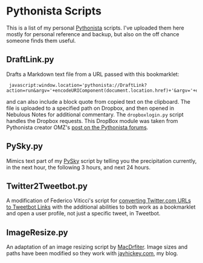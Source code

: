 Pythonista Scripts
=====

This is a list of my personal [Pythonista] scripts. I've uploaded them here mostly for personal reference and backup, but also on the off chance someone finds them useful.

DraftLink.py
------
Drafts a Markdown text file from a URL passed with this bookmarklet:
    
     javascript:window.location='pythonista://DraftLink?action=run&argv='+encodeURIComponent(document.location.href)+'&argv='+encodeURIComponent(document.title);

and can also include a block quote from copied text on the clipboard. The file is uploaded to a specified path on Dropbox, and then opened in Nebulous Notes for additional commentary. The `dropboxlogin.py` script handles the Dropbox requests. This DropBox module was taken from Pythonista creator OMZ's [post on the Pythonista forums].

PySky.py
-----
Mimics text part of my [PySky] script by telling you the precipitation currently, in the next hour, the following 3 hours, and next 24 hours.

Twitter2Tweetbot.py
------
A modification of Federico Viticci's script for [converting Twitter.com URLs to Tweetbot Links] with the additional abilities to both work as a bookmarklet and open a user profile, not just a specific tweet, in Tweetbot.

ImageResize.py
-----
An adaptation of an image resizing script by [MacDrfiter]. Image sizes and paths have been modified so they work with [jayhickey.com], my blog.

[jayhickey.com]:http://jayhickey.com
[Pythonista]:https://itunes.apple.com/us/app/pythonista/id528579881?mt=8&ign-mpt=uo%3D4
[MacDrfiter]:http://www.macdrifter.com/2012/11/the-power-of-pythonista-12.html
[converting Twitter.com URLs to Tweetbot Links]:http://www.macstories.net/tutorials/convert-twitter-com-urls-to-tweetbot-links/
[PySky]:https://github.com/jayhickey/PySky
[post on the Pythonista forums]:http://omz-software.com/pythonista/forums/discussion/10/using-the-dropbox-module#Item_3